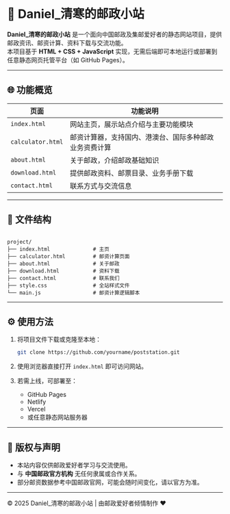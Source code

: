 # 📮 Daniel_清寒的邮政小站

**Daniel_清寒的邮政小站** 是一个面向中国邮政及集邮爱好者的静态网站项目，提供邮政资讯、邮资计算、资料下载与交流功能。  
本项目基于 **HTML + CSS + JavaScript** 实现，无需后端即可本地运行或部署到任意静态网页托管平台（如 GitHub Pages）。

---

## 🌐 功能概览

| 页面 | 功能说明 |
|------|-----------|
| `index.html` | 网站主页，展示站点介绍与主要功能模块 |
| `calculator.html` | 邮资计算器，支持国内、港澳台、国际多种邮政业务资费计算 |
| `about.html` | 关于邮政，介绍邮政基础知识 |
| `download.html` | 提供邮政资料、邮票目录、业务手册下载 |
| `contact.html` | 联系方式与交流信息 |

---

## 🧭 文件结构

```

project/
├── index.html              # 主页
├── calculator.html         # 邮资计算页面
├── about.html              # 关于邮政
├── download.html           # 资料下载
├── contact.html            # 联系我们
├── style.css               # 全站样式文件
└── main.js                 # 邮资计算逻辑脚本

````

---

## ⚙️ 使用方法

1. 将项目文件下载或克隆至本地：
   ```bash
   git clone https://github.com/yourname/poststation.git
   ```

2. 使用浏览器直接打开 `index.html` 即可访问网站。
3. 若需上线，可部署至：

   * GitHub Pages
   * Netlify
   * Vercel
   * 或任意静态网站服务器

---

## 🧾 版权与声明

* 本站内容仅供邮政爱好者学习与交流使用。
* 与 **中国邮政官方机构** 无任何隶属或合作关系。
* 部分邮资数据参考中国邮政官网，可能会随时间变化，请以官方为准。

---

© 2025 Daniel_清寒的邮政小站 | 由邮政爱好者倾情制作 ❤️
